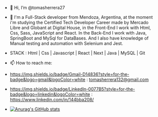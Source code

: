 - 👋 Hi, I’m @tomasherrera27
- 👀 I'm a Full-Stack developer from Mendoza, Argentina, at the moment i'm studying the Certified Tech Developer Career made by Mercado Libre and Globant at Digital    House, in the Front-End I work with Html, Css, Sass, JavaScript and React. In the Back-End I work with Java, SpringBoot and MySql for DataBases. And I also have  knowledge of Manual testing and automation with Selenium and Jest.
- STACK :   Html | Css | Javascript | React | Next | Java | MySQL | Git
- 📫 How to reach me: 
- https://img.shields.io/badge/Gmail-D14836?style=for-the-badge&logo=gmail&logoColor=white : tomasherrera132@gmail.com
- https://img.shields.io/badge/LinkedIn-0077B5?style=for-the-badge&logo=linkedin&logoColor=white : https://www.linkedin.com/in/144bba208/


- [![Anurag's GitHub stats](https://github-readme-stats.vercel.app/api?username=tomasherrera27&theme=great-gatsby)](https://github.com/anuraghazra/github-readme-stats)



<!---
tomasherrera27/tomasherrera27 is a ✨ special ✨ repository because its `README.md` (this file) appears on your GitHub profile.
You can click the Preview link to take a look at your changes.
--->
